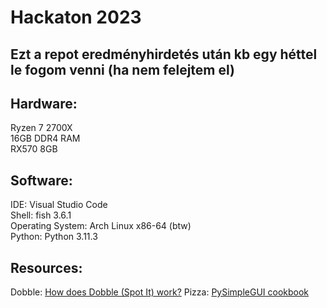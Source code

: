 <h1>Hackaton 2023</h1>
<h2>Ezt a repot eredményhirdetés után kb egy héttel le fogom venni (ha nem felejtem el)</h2>
                 
<h2>Hardware:</h2>                                                                     
    Ryzen 7 2700X <br>
    16GB DDR4 RAM <br>
    RX570 8GB <br>

<h2>Software:</h2>
    IDE: Visual Studio Code <br>
    Shell: fish 3.6.1 <br>
    Operating System: Arch Linux x86-64 (btw) <br>
    Python: Python 3.11.3 <br>

<h2>Resources:</h2>
    Dobble:
    <a href="https://www.youtube.com/watch?v=VTDKqW_GLkw">How does Dobble (Spot It) work?</a>
    Pizza:
    <a href="https://www.pysimplegui.org/en/latest/cookbook/">PySimpleGUI cookbook</a>